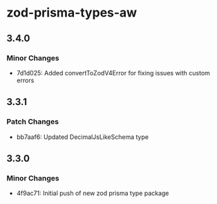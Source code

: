 # zod-prisma-types-aw

## 3.4.0

### Minor Changes

- 7d1d025: Added convertToZodV4Error for fixing issues with custom errors

## 3.3.1

### Patch Changes

- bb7aaf6: Updated DecimalJsLikeSchema type

## 3.3.0

### Minor Changes

- 4f9ac71: Initial push of new zod prisma type package
